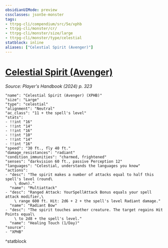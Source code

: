 ```yaml
---
obsidianUIMode: preview
cssclasses: json5e-monster
tags:
- ttrpg-cli/compendium/src/5e/xphb
- ttrpg-cli/monster/cr/
- ttrpg-cli/monster/size/large
- ttrpg-cli/monster/type/celestial
statblock: inline
aliases: ["Celestial Spirit (Avenger)"]
---
```

# [Celestial Spirit (Avenger)](3-Mechanics\CLI\bestiary\celestial/celestial-spirit-avenger-xphb.md)
*Source: Player's Handbook (2024) p. 323*  

```statblock
"name": "Celestial Spirit (Avenger) (XPHB)"
"size": "Large"
"type": "celestial"
"alignment": "Neutral"
"ac_class": "11 + the spell's level"
"stats":
- !!int "16"
- !!int "14"
- !!int "16"
- !!int "10"
- !!int "14"
- !!int "16"
"speed": "30 ft., fly 40 ft."
"damage_resistances": "radiant"
"condition_immunities": "charmed, frightened"
"senses": "darkvision 60 ft., passive Perception 12"
"languages": "Celestial, understands the languages you know"
"actions":
- "desc": "The spirit makes a number of attacks equal to half this spell's level (round\
    \ down)."
  "name": "Multiattack"
- "desc": "Ranged Attack: YourSpellAttack Bonus equals your spell attack modifier,\
    \ range 600 ft. Hit: 2d6 + 2 + the spell's level Radiant damage."
  "name": "Radiant Bow"
- "desc": "The spirit touches another creature. The target regains Hit Points equal\
    \ to 2d8 + the spell's level."
  "name": "Healing Touch (1/Day)"
"source":
- "XPHB"
```
^statblock